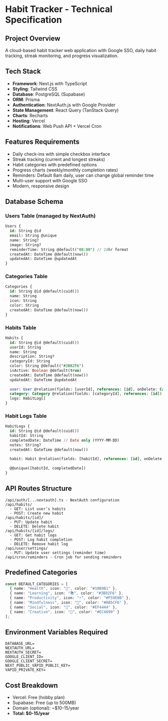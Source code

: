 # Habit Tracker - Technical Specification

## Project Overview
A cloud-based habit tracker web application with Google SSO, daily habit tracking, streak monitoring, and progress visualization.

## Tech Stack
- **Framework**: Next.js with TypeScript
- **Styling**: Tailwind CSS
- **Database**: PostgreSQL (Supabase)
- **ORM**: Prisma
- **Authentication**: NextAuth.js with Google Provider
- **State Management**: React Query (TanStack Query)
- **Charts**: Recharts
- **Hosting**: Vercel
- **Notifications**: Web Push API + Vercel Cron

## Features Requirements
- Daily check-ins with simple checkbox interface
- Streak tracking (current and longest streaks)
- Habit categories with predefined options
- Progress charts (weekly/monthly completion rates)
- Reminders: Default 8am daily, user can change global reminder time
- Multi-user support with Google SSO
- Modern, responsive design

## Database Schema

### Users Table (managed by NextAuth)
```sql
Users {
  id: String @id
  email: String @unique
  name: String?
  image: String?
  reminderTime: String @default("08:00") // 24hr format
  createdAt: DateTime @default(now())
  updatedAt: DateTime @updatedAt
}
```

### Categories Table
```sql
Categories {
  id: String @id @default(cuid())
  name: String
  icon: String
  color: String
  createdAt: DateTime @default(now())
}
```

### Habits Table
```sql
Habits {
  id: String @id @default(cuid())
  userId: String
  name: String
  description: String?
  categoryId: String
  color: String @default("#3B82F6")
  isActive: Boolean @default(true)
  createdAt: DateTime @default(now())
  updatedAt: DateTime @updatedAt
  
  user: User @relation(fields: [userId], references: [id], onDelete: Cascade)
  category: Category @relation(fields: [categoryId], references: [id])
  logs: HabitLog[]
}
```

### Habit Logs Table
```sql
HabitLogs {
  id: String @id @default(cuid())
  habitId: String
  completedDate: DateTime // Date only (YYYY-MM-DD)
  notes: String?
  createdAt: DateTime @default(now())
  
  habit: Habit @relation(fields: [habitId], references: [id], onDelete: Cascade)
  
  @@unique([habitId, completedDate])
}
```

## API Routes Structure

```
/api/auth/[...nextauth].ts - NextAuth configuration
/api/habits/
  - GET: List user's habits
  - POST: Create new habit
/api/habits/[id]/
  - PUT: Update habit
  - DELETE: Delete habit
/api/habits/[id]/logs/
  - GET: Get habit logs
  - POST: Log habit completion
  - DELETE: Remove habit log
/api/user/settings/
  - PUT: Update user settings (reminder time)
/api/cron/reminders - Cron job for sending reminders
```

## Predefined Categories
```typescript
const DEFAULT_CATEGORIES = [
  { name: "Health", icon: "💪", color: "#10B981" },
  { name: "Learning", icon: "📚", color: "#3B82F6" },
  { name: "Productivity", icon: "⚡", color: "#F59E0B" },
  { name: "Mindfulness", icon: "🧘", color: "#8B5CF6" },
  { name: "Social", icon: "👥", color: "#EF4444" },
  { name: "Creative", icon: "🎨", color: "#EC4899" }
];
```

## Environment Variables Required
```
DATABASE_URL=
NEXTAUTH_URL=
NEXTAUTH_SECRET=
GOOGLE_CLIENT_ID=
GOOGLE_CLIENT_SECRET=
NEXT_PUBLIC_VAPID_PUBLIC_KEY=
VAPID_PRIVATE_KEY=
```

## Cost Breakdown
- Vercel: Free (hobby plan)
- Supabase: Free (up to 500MB)
- Domain (optional): ~$10-15/year
- **Total: $0-15/year**
